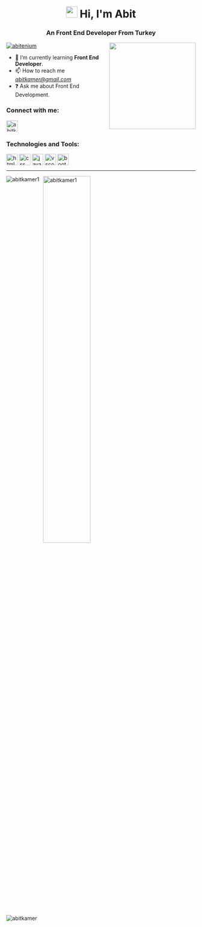 <h1 align="center"><img src="https://github.com/AbitKamer1/AbitKamer1/assets/87448543/40758e2a-6edc-48f2-acaf-c8fca4f595e6" width="30" /> Hi, I'm Abit</h1>

<h3 align="center">An Front End Developer From Turkey</h3>


<p align="left"> <a href="https://github.com/ryo-ma/github-profile-trophy"><img src="https://github-profile-trophy.vercel.app/?username=abitkamer1&theme=flat" alt="abitenium" /></a> <img align='right' src="https://i.imgur.com/aAD6hRW.gif" width="230"> </p>


- 🌱 I’m currently learning <strong>Front End Developer</strong>.
- 📫 How to reach me  *abitkamer@gmail.com*
- ❓ Ask me about Front End Development.

<h3 align="left">Connect with me:</h3>
<p style="text-align:left">
<a href="https://www.linkedin.com/in/abit-kamer/" target="_blank"><img align="center" src="https://upload.wikimedia.org/wikipedia/commons/c/ca/LinkedIn_logo_initials.png" alt="abitkamer" height="30" width="30" /></a>
</p>

<h3 align="left">Technologies and Tools:</h3>
<p style="text-align:left">

<a href="https://www.w3schools.com/html/" target="blank"><img align="center" src="https://icons.iconarchive.com/icons/cornmanthe3rd/plex/256/Other-html-5-icon.png" alt="html5" height="30" width="30" /></a>
<a href="https://www.w3schools.com/css/" target="blank"><img align="center" src="https://cdn.iconscout.com/icon/free/png-256/css-131-722685.png" alt="css" height="30" width="30" /></a>
<a href="https://www.javascript.com/" target="blank"><img align="center" src="https://icon-library.com/images/javascript-icon-png/javascript-icon-png-7.jpg" alt="javascript" height="30" width="30" /></a>
<a href="https://code.visualstudio.com/" target="blank"><img align="center" src="https://cdn.icon-icons.com/icons2/2107/PNG/512/file_type_vscode_icon_130084.png" alt="vscode" height="30" width="30" /></a>
<a href="https://getbootstrap.com/" target="blank"><img align="center" src="https://getbootstrap.com/docs/5.3/assets/brand/bootstrap-logo-shadow.png" alt="bootstrap" height="30" width="30" /></a>

</p>
<hr></hr>

<p><img align="left" src="https://github-readme-stats.vercel.app/api/top-langs?username=abitkamer1&show_icons=true&bg_color=50,e96205,904e99&title_color=fff&text_color=fff&icon_color=f2f2f2&locale=en&layout=compact&count-private=true" alt="abitkamer1" /></p>

<p>&nbsp;
 <img align="center" src="https://github-readme-stats.vercel.app/api?username=abitkamer1&show_icons=true&bg_color=50,e96205,904e99&title_color=fff&text_color=fff&icon_color=f2f2f2&locale=en&count_private=true&hide=issues" alt="abitkamer1" width="50%" /></p>


<div>
<p align="left"> <img src="https://komarev.com/ghpvc/?username=abitkamer" alt="abitkamer" /> </p>
 </div>
